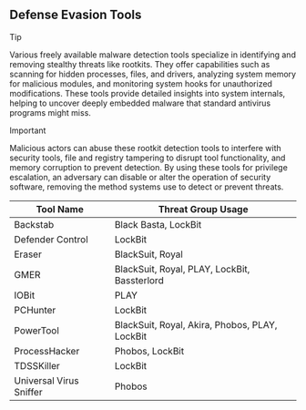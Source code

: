 ## Defense Evasion Tools

> [!TIP]
> Various freely available malware detection tools specialize in identifying and removing stealthy threats like rootkits. They offer capabilities such as scanning for hidden processes, files, and drivers, analyzing system memory for malicious modules, and monitoring system hooks for unauthorized modifications. These tools provide detailed insights into system internals, helping to uncover deeply embedded malware that standard antivirus programs might miss.

> [!IMPORTANT]
> Malicious actors can abuse these rootkit detection tools to interfere with security tools, file and registry tampering to disrupt tool functionality, and memory corruption to prevent detection. By using these tools for privilege escalation, an adversary can disable or alter the operation of security software, removing the method systems use to detect or prevent threats.

| Tool Name | Threat Group Usage |
|---|---|
| Backstab | Black Basta, LockBit | 
| Defender Control | LockBit |
| Eraser | BlackSuit, Royal |
| GMER | BlackSuit, Royal, PLAY, LockBit, Bassterlord |
| IOBit | PLAY |
| PCHunter | LockBit |
| PowerTool | BlackSuit, Royal, Akira, Phobos, PLAY, LockBit |
| ProcessHacker | Phobos, LockBit |
| TDSSKiller | LockBit |
| Universal Virus Sniffer | Phobos |
